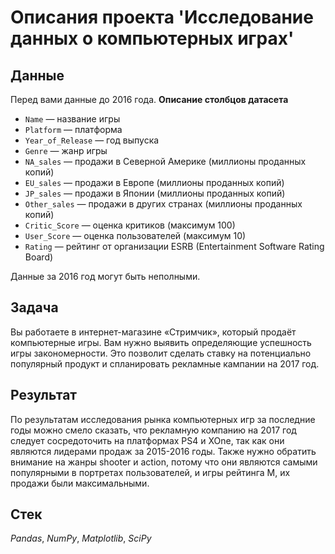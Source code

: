 # Описания проекта 'Исследование данных о компьютерных играх'


## Данные

Перед вами данные до 2016 года.
**Описание столбцов датасета**
- `Name` — название игры
- `Platform` — платформа
- `Year_of_Release` — год выпуска
- `Genre` — жанр игры
- `NA_sales` — продажи в Северной Америке (миллионы проданных копий)
- `EU_sales` — продажи в Европе (миллионы проданных копий)
- `JP_sales` — продажи в Японии (миллионы проданных копий)
- `Other_sales` — продажи в других странах (миллионы проданных копий)
- `Critic_Score` — оценка критиков (максимум 100)
- `User_Score` — оценка пользователей (максимум 10)
- `Rating` — рейтинг от организации ESRB (Entertainment Software Rating Board)

Данные за 2016 год могут быть неполными.

## Задача

Вы работаете в интернет-магазине «Стримчик», который продаёт компьютерные игры. Вам нужно выявить определяющие успешность игры закономерности. Это позволит сделать ставку на потенциально популярный продукт и спланировать рекламные кампании на 2017 год.

## Результат

По результатам исследования рынка компьютерных игр за последние годы можно смело сказать, что рекламную компанию на 2017 год следует сосредоточить на платформах PS4 и XOne, так как они являются лидерами продаж за 2015-2016 годы. Также нужно обратить внимание на жанры shooter и action, потому что они являются самыми популярными в портретах пользователей, и игры рейтинга M, их продажи были максимальными.

## Стек
*Pandas*, *NumPy*, *Matplotlib*, *SciPy*